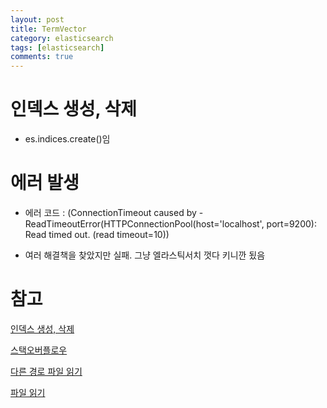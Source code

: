 ```yaml
---
layout: post
title: TermVector
category: elasticsearch
tags: [elasticsearch]
comments: true
---
```


# 인덱스 생성, 삭제

- es.indices.create()임

# 에러 발생

- 에러 코드 : (ConnectionTimeout caused by - ReadTimeoutError(HTTPConnectionPool(host='localhost', port=9200): Read timed out. (read timeout=10))

- 여러 해결책을 찾았지만 실패. 그냥 엘라스틱서치 껏다 키니깐 됬음

# 참고

[인덱스 생성, 삭제](https://elasticsearch-py.readthedocs.io/en/master/api.html#indices)

[스택오버플로우](https://stackoverflow.com/questions/35134162/elasticsearch-how-to-delete-an-index-using-python)

[다른 경로 파일 읽기](https://brownbears.tistory.com/296)

[파일 읽기](https://m.blog.naver.com/PostView.nhn?blogId=damoen7&logNo=221432243063&proxyReferer=https:%2F%2Fwww.google.com%2F)